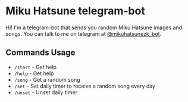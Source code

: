 # Miku Hatsune telegram-bot

Hi! I'm a telegram-bot that sends you random Miku Hatsune images and songs. You can talk to me on telegram at [@mikuhatsunezk_bot](https://t.me/mikuhatsunezk_bot).

## Commands Usage

- `/start` - Get help
- `/help` - Get help
- `/song` - Get a random song
- `/set` - Set daily timer to receive a random song every day
- `/unset` - Unset daily timer
<!--TODO: - `/miku` - Get a random Miku Hatsune image -->